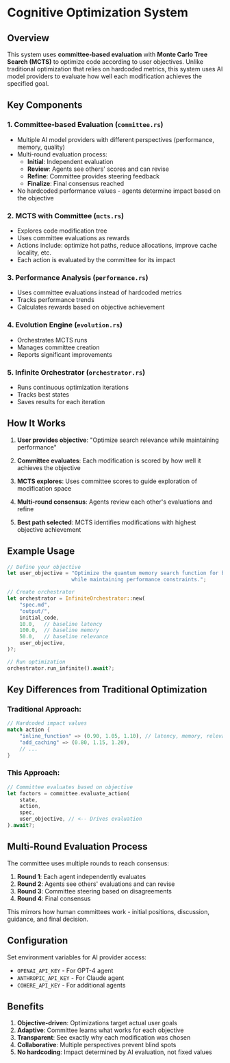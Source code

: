 # Cognitive Optimization System

## Overview

This system uses **committee-based evaluation** with **Monte Carlo Tree Search (MCTS)** to optimize code according to user objectives. Unlike traditional optimization that relies on hardcoded metrics, this system uses AI model providers to evaluate how well each modification achieves the specified goal.

## Key Components

### 1. Committee-based Evaluation (`committee.rs`)
- Multiple AI model providers with different perspectives (performance, memory, quality)
- Multi-round evaluation process:
  - **Initial**: Independent evaluation
  - **Review**: Agents see others' scores and can revise
  - **Refine**: Committee provides steering feedback
  - **Finalize**: Final consensus reached
- No hardcoded performance values - agents determine impact based on the objective

### 2. MCTS with Committee (`mcts.rs`)
- Explores code modification tree
- Uses committee evaluations as rewards
- Actions include: optimize hot paths, reduce allocations, improve cache locality, etc.
- Each action is evaluated by the committee for its impact

### 3. Performance Analysis (`performance.rs`)
- Uses committee evaluations instead of hardcoded metrics
- Tracks performance trends
- Calculates rewards based on objective achievement

### 4. Evolution Engine (`evolution.rs`)
- Orchestrates MCTS runs
- Manages committee creation
- Reports significant improvements

### 5. Infinite Orchestrator (`orchestrator.rs`)
- Runs continuous optimization iterations
- Tracks best states
- Saves results for each iteration

## How It Works

1. **User provides objective**: "Optimize search relevance while maintaining performance"

2. **Committee evaluates**: Each modification is scored by how well it achieves the objective

3. **MCTS explores**: Uses committee scores to guide exploration of modification space

4. **Multi-round consensus**: Agents review each other's evaluations and refine

5. **Best path selected**: MCTS identifies modifications with highest objective achievement

## Example Usage

```rust
// Define your objective
let user_objective = "Optimize the quantum memory search function for better relevance 
                     while maintaining performance constraints.";

// Create orchestrator
let orchestrator = InfiniteOrchestrator::new(
    "spec.md",
    "output/",
    initial_code,
    10.0,   // baseline latency
    100.0,  // baseline memory  
    50.0,   // baseline relevance
    user_objective,
)?;

// Run optimization
orchestrator.run_infinite().await?;
```

## Key Differences from Traditional Optimization

### Traditional Approach:
```rust
// Hardcoded impact values
match action {
    "inline_function" => (0.90, 1.05, 1.10), // latency, memory, relevance
    "add_caching" => (0.80, 1.15, 1.20),
    // ...
}
```

### This Approach:
```rust
// Committee evaluates based on objective
let factors = committee.evaluate_action(
    state,
    action,
    spec,
    user_objective, // <-- Drives evaluation
).await?;
```

## Multi-Round Evaluation Process

The committee uses multiple rounds to reach consensus:

1. **Round 1**: Each agent independently evaluates
2. **Round 2**: Agents see others' evaluations and can revise
3. **Round 3**: Committee steering based on disagreements
4. **Round 4**: Final consensus

This mirrors how human committees work - initial positions, discussion, guidance, and final decision.

## Configuration

Set environment variables for AI provider access:
- `OPENAI_API_KEY` - For GPT-4 agent
- `ANTHROPIC_API_KEY` - For Claude agent
- `COHERE_API_KEY` - For additional agents

## Benefits

1. **Objective-driven**: Optimizations target actual user goals
2. **Adaptive**: Committee learns what works for each objective
3. **Transparent**: See exactly why each modification was chosen
4. **Collaborative**: Multiple perspectives prevent blind spots
5. **No hardcoding**: Impact determined by AI evaluation, not fixed values